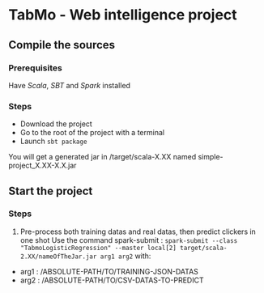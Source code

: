 # TabMo - Web intelligence project

## Compile the sources

### Prerequisites

Have *Scala*, *SBT* and *Spark* installed

### Steps
* Download the project
* Go to the root of the project with a terminal
* Launch `sbt package`

You will get a generated jar in /target/scala-X.XX named simple-project_X.XX-X.X.jar

## Start the project

### Steps

1) Pre-process both training datas and real datas, then predict clickers in one shot
Use the command spark-submit :
`spark-submit --class "TabmoLogisticRegression" --master local[2] target/scala-2.XX/nameOfTheJar.jar arg1 arg2`
 with: 
 -  arg1 : /ABSOLUTE-PATH/TO/TRAINING-JSON-DATAS
 -  arg2 : /ABSOLUTE-PATH/TO/CSV-DATAS-TO-PREDICT
